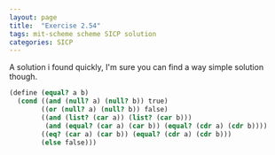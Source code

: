 ```yaml
---
layout: page
title:  "Exercise 2.54"
tags: mit-scheme scheme SICP solution
categories: SICP
---
```

A solution i found quickly, I'm sure you can find a way simple solution though.
```scheme
(define (equal? a b)
  (cond ((and (null? a) (null? b)) true)
        ((or (null? a) (null? b)) false)
        ((and (list? (car a)) (list? (car b)))
         (and (equal? (car a) (car b)) (equal? (cdr a) (cdr b))))
        ((eq? (car a) (car b)) (equal? (cdr a) (cdr b)))
        (else false)))
```
